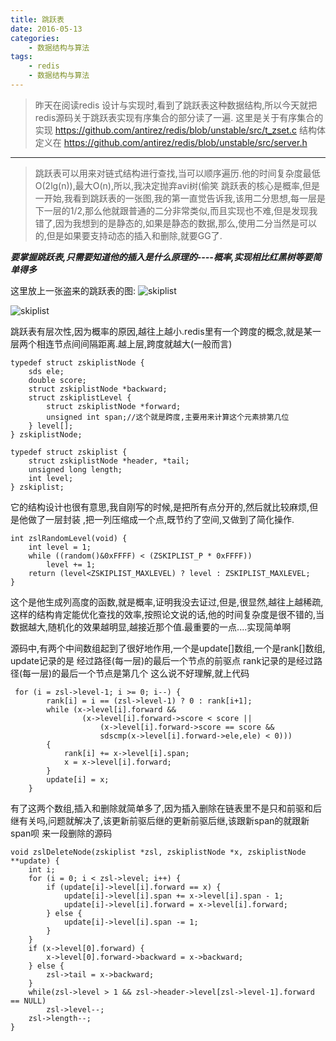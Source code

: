 ```yaml
---
title: 跳跃表
date: 2016-05-13 
categories:
    - 数据结构与算法
tags: 
    - redis
    - 数据结构与算法
---
```


> 昨天在阅读redis 设计与实现时,看到了跳跃表这种数据结构,所以今天就把redis源码关于跳跃表实现有序集合的部分读了一遍.
这里是关于有序集合的实现
https://github.com/antirez/redis/blob/unstable/src/t_zset.c
结构体定义在
https://github.com/antirez/redis/blob/unstable/src/server.h
___

<!--more-->
>跳跃表可以用来对链式结构进行查找,当可以顺序遍历.他的时间复杂度最低O(2lg(n)),最大O(n),所以,我决定抛弃avi树(偷笑
>跳跃表的核心是概率,但是一开始,我看到跳跃表的一张图,我的第一直觉告诉我,该用二分思想,每一层是下一层的1/2,那么他就跟普通的二分非常类似,而且实现也不难,但是发现我错了,因为我想到的是静态的,如果是静态的数据,那么,使用二分当然是可以的,但是如果要支持动态的插入和删除,就要GG了.

***要掌握跳跃表,只需要知道他的插入是什么原理的----概率,实现相比红黑树等要简单得多***

这里放上一张盗来的跳跃表的图:
![skiplist](http://7xkwzd.com1.z0.glb.clouddn.com/skip_list1.png)

![skiplist](http://7xkwzd.com1.z0.glb.clouddn.com/skip_list1.png)

跳跃表有层次性,因为概率的原因,越往上越小.redis里有一个跨度的概念,就是某一层两个相连节点间间隔距离.越上层,跨度就越大(一般而言)

```
typedef struct zskiplistNode {
    sds ele;
    double score;
    struct zskiplistNode *backward;
    struct zskiplistLevel {
        struct zskiplistNode *forward;
        unsigned int span;//这个就是跨度,主要用来计算这个元素排第几位
    } level[];
} zskiplistNode;

typedef struct zskiplist {
    struct zskiplistNode *header, *tail;
    unsigned long length;
    int level;
} zskiplist;
```

它的结构设计也很有意思,我自刚写的时候,是把所有点分开的,然后就比较麻烦,但是他做了一层封装
,把一列压缩成一个点,既节约了空间,又做到了简化操作.

```
int zslRandomLevel(void) {
    int level = 1;
    while ((random()&0xFFFF) < (ZSKIPLIST_P * 0xFFFF))
        level += 1;
    return (level<ZSKIPLIST_MAXLEVEL) ? level : ZSKIPLIST_MAXLEVEL;
}
```
这个是他生成列高度的函数,就是概率,证明我没去证过,但是,很显然,越往上越稀疏,这样的结构肯定能优化查找的效率,按照论文说的话,他的时间复杂度是很不错的,当数据越大,随机化的效果越明显,越接近那个值.最重要的一点....实现简单啊

源码中,有两个中间数组起到了很好地作用,一个是update[]数组,一个是rank[]数组,
update记录的是  经过路径(每一层)的最后一个节点的前驱点
rank记录的是经过路径(每一层)的最后一个节点是第几个
这么说不好理解,就上代码

```
 for (i = zsl->level-1; i >= 0; i--) {
        rank[i] = i == (zsl->level-1) ? 0 : rank[i+1];
        while (x->level[i].forward &&
                (x->level[i].forward->score < score ||
                    (x->level[i].forward->score == score &&
                    sdscmp(x->level[i].forward->ele,ele) < 0)))
        {
            rank[i] += x->level[i].span;
            x = x->level[i].forward;
        }
        update[i] = x;
    }
```

有了这两个数组,插入和删除就简单多了,因为插入删除在链表里不是只和前驱和后继有关吗,问题就解决了,该更新前驱后继的更新前驱后继,该跟新span的就跟新span呗
来一段删除的源码

```
void zslDeleteNode(zskiplist *zsl, zskiplistNode *x, zskiplistNode **update) {
    int i;
    for (i = 0; i < zsl->level; i++) {
        if (update[i]->level[i].forward == x) {
            update[i]->level[i].span += x->level[i].span - 1;
            update[i]->level[i].forward = x->level[i].forward;
        } else {
            update[i]->level[i].span -= 1;
        }
    }
    if (x->level[0].forward) {
        x->level[0].forward->backward = x->backward;
    } else {
        zsl->tail = x->backward;
    }
    while(zsl->level > 1 && zsl->header->level[zsl->level-1].forward == NULL)
        zsl->level--;
    zsl->length--;
}
```



    

    


